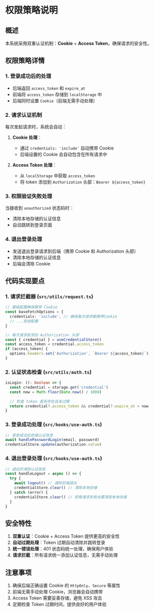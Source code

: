 # 权限策略说明

## 概述

本系统采用双重认证机制：**Cookie** + **Access Token**，确保请求的安全性。

## 权限策略详情

### 1. 登录成功后的处理

- 后端返回 `access_token` 和 `expire_at`
- 前端将 `access_token` 存储到 `localStorage` 中
- 后端同时设置 `Cookie`（前端无需手动处理）

### 2. 请求认证机制

每次发起请求时，系统会自动：

1. **Cookie 处理**：
   - 通过 `credentials: 'include'` 自动携带 Cookie
   - 后端设置的 Cookie 会自动包含在所有请求中

2. **Access Token 处理**：
   - 从 `localStorage` 中获取 `access_token`
   - 将 token 添加到 `Authorization` 头部：`Bearer ${access_token}`

### 3. 权限验证失败处理

当接收到 `unauthorized` 状态码时：
- 清除本地存储的认证信息
- 自动跳转到登录页面

### 4. 退出登录处理

- 发送退出登录请求到后端（携带 Cookie 和 Authorization 头部）
- 清除本地存储的认证信息
- 后端会清除 Cookie

## 代码实现要点

### 1. 请求拦截器 (`src/utils/request.ts`)

```typescript
// 基础配置确保携带 Cookie
const baseFetchOptions = {
  credentials: 'include', // 确保每次请求都携带Cookie
  // ...其他配置
}

// 每次请求前添加 Authorization 头部
const { credential } = useCredentialStore()
const access_token = credential.access_token
if (access_token) {
  options.headers.set('Authorization', `Bearer ${access_token}`)
}
```

### 2. 认证状态检查 (`src/utils/auth.ts`)

```typescript
isLogin: (): boolean => {
  const credential = storage.get('credential')
  const now = Math.floor(Date.now() / 1000)
  
  // 检查 token 是否存在且未过期
  return credential?.access_token && credential?.expire_at > now
}
```

### 3. 登录成功处理 (`src/hooks/use-auth.ts`)

```typescript
// 登录成功后存储认证信息
await handlePasswordLogin(email, password)
credentialStore.update(authorization.value)
```

### 4. 退出登录处理 (`src/hooks/use-auth.ts`)

```typescript
// 退出时清除认证信息
const handleLogout = async () => {
  try {
    await logout() // 通知后端退出
    credentialStore.clear() // 清除本地存储
  } catch (error) {
    credentialStore.clear() // 即使请求失败也要清除本地存储
  }
}
```

## 安全特性

1. **双重认证**：Cookie + Access Token 提供更高的安全性
2. **自动过期处理**：Token 过期自动清除并跳转登录
3. **统一错误处理**：401 状态码统一处理，确保用户体验
4. **请求拦截**：所有请求统一添加认证信息，无需手动处理

## 注意事项

1. 确保后端正确设置 Cookie 的 `HttpOnly`、`Secure` 等属性
2. 前端无需手动处理 Cookie，浏览器会自动携带
3. Access Token 需要妥善存储，避免 XSS 攻击
4. 定期检查 Token 过期时间，提供良好的用户体验
